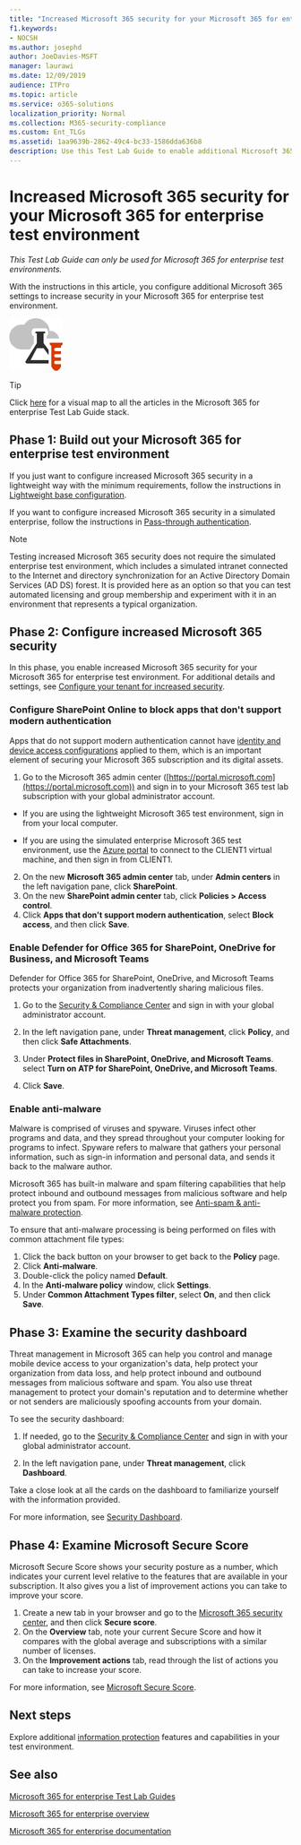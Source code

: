 ```yaml
---
title: "Increased Microsoft 365 security for your Microsoft 365 for enterprise test environment"
f1.keywords:
- NOCSH
ms.author: josephd
author: JoeDavies-MSFT
manager: laurawi
ms.date: 12/09/2019
audience: ITPro
ms.topic: article
ms.service: o365-solutions
localization_priority: Normal
ms.collection: M365-security-compliance
ms.custom: Ent_TLGs
ms.assetid: 1aa9639b-2862-49c4-bc33-1586dda636b8
description: Use this Test Lab Guide to enable additional Microsoft 365 security settings your Microsoft 365 for enterprise test environment.
---
```


# Increased Microsoft 365 security for your Microsoft 365 for enterprise test environment

*This Test Lab Guide can only be used for Microsoft 365 for enterprise test environments.*

With the instructions in this article, you configure additional Microsoft 365 settings to increase security in your Microsoft 365 for enterprise test environment.

![Test Lab Guides for the Microsoft cloud](../media/m365-enterprise-test-lab-guides/cloud-tlg-icon.png)

> [!TIP]
> Click [here](../downloads/Microsoft365EnterpriseTLGStack.pdf) for a visual map to all the articles in the Microsoft 365 for enterprise Test Lab Guide stack.
  
## Phase 1: Build out your Microsoft 365 for enterprise test environment

If you just want to configure increased Microsoft 365 security in a lightweight way with the minimum requirements, follow the instructions in [Lightweight base configuration](lightweight-base-configuration-microsoft-365-enterprise.md).
  
If you want to configure increased Microsoft 365 security in a simulated enterprise, follow the instructions in [Pass-through authentication](pass-through-auth-m365-ent-test-environment.md).
  
> [!NOTE]
> Testing increased Microsoft 365 security does not require the simulated enterprise test environment, which includes a simulated intranet connected to the Internet and directory synchronization for an Active Directory Domain Services (AD DS) forest. It is provided here as an option so that you can test automated licensing and group membership and experiment with it in an environment that represents a typical organization. 

## Phase 2: Configure increased Microsoft 365 security

In this phase, you enable increased Microsoft 365 security for your Microsoft 365 for enterprise test environment. For additional details and settings, see [Configure your tenant for increased security](https://docs.microsoft.com/office365/securitycompliance/tenant-wide-setup-for-increased-security).

### Configure SharePoint Online to block apps that don't support modern authentication

Apps that do not support modern authentication cannot have [identity and device access configurations](../security/defender-365-security/microsoft-365-policies-configurations.md) applied to them, which is an important element of securing your Microsoft 365 subscription and its digital assets. 

1. Go to the Microsoft 365 admin center ([https://portal.microsoft.com](https://portal.microsoft.com)) and sign in to your Microsoft 365 test lab subscription with your global administrator account.
    
  - If you are using the lightweight Microsoft 365 test environment, sign in from your local computer.
    
  - If you are using the simulated enterprise Microsoft 365 test environment, use the [Azure portal](https://portal.azure.com) to connect to the CLIENT1 virtual machine, and then sign in from CLIENT1.
 
2. On the new **Microsoft 365 admin center** tab, under **Admin centers** in the left navigation pane, click **SharePoint**.
3. On the new **SharePoint admin center** tab, click **Policies > Access control**.
4. Click **Apps that don't support modern authentication**, select **Block access**, and then click **Save**.


### Enable Defender for Office 365 for SharePoint, OneDrive for Business, and Microsoft Teams

Defender for Office 365 for SharePoint, OneDrive, and Microsoft Teams protects your organization from inadvertently sharing malicious files.

1. Go to the [Security & Compliance Center](https://protection.office.com) and sign in with your global administrator account.

2. In the left navigation pane, under **Threat management**, click **Policy**, and then click **Safe Attachments**. 

3. Under **Protect files in SharePoint, OneDrive, and Microsoft Teams**. select **Turn on ATP for SharePoint, OneDrive, and Microsoft Teams**.

4. Click **Save**.


### Enable anti-malware

Malware is comprised of viruses and spyware. Viruses infect other programs and data, and they spread throughout your computer looking for programs to infect. Spyware refers to malware that gathers your personal information, such as sign-in information and personal data, and sends it back to the malware author. 

Microsoft 365 has built-in malware and spam filtering capabilities that help protect inbound and outbound messages from malicious software and help protect you from spam. For more information, see [Anti-spam & anti-malware protection](../security/defender-365-security/anti-spam-and-anti-malware-protection.md).

To ensure that anti-malware processing is being performed on files with common attachment file types:

1. Click the back button on your browser to get back to the **Policy** page.
2. Click **Anti-malware**.
3. Double-click the policy named **Default**.
4. In the **Anti-malware policy** window, click **Settings**.
4. Under **Common Attachment Types filter**, select **On**, and then click **Save**.


## Phase 3: Examine the security dashboard

Threat management in Microsoft 365 can help you control and manage mobile device access to your organization's data, help protect your organization from data loss, and help protect inbound and outbound messages from malicious software and spam. You also use threat management to protect your domain's reputation and to determine whether or not senders are maliciously spoofing accounts from your domain. 

To see the security dashboard:

1. If needed, go to the [Security & Compliance Center](https://protection.office.com) and sign in with your global administrator account.

2. In the left navigation pane, under **Threat management**, click **Dashboard**.

Take a close look at all the cards on the dashboard to familiarize yourself with the information provided.

For more information, see [Security Dashboard](https://docs.microsoft.com/microsoft-365/security/defender-365-security/security-dashboard).


## Phase 4: Examine Microsoft Secure Score

Microsoft Secure Score shows your security posture as a number, which indicates your current level relative to the features that are available in your subscription. It also gives you a list of improvement actions you can take to improve your score.

1. Create a new tab in your browser and go to the [Microsoft 365 security center](https://security.microsoft.com/), and then click **Secure score**.
2. On the **Overview**  tab, note your current Secure Score and how it compares with the global average and subscriptions with a similar number of licenses.
3. On the **Improvement actions** tab, read through the list of actions you can take to increase your score.

For more information, see [Microsoft Secure Score](https://docs.microsoft.com/microsoft-365/security/defender/microsoft-secure-score).

## Next steps

Explore additional [information protection](m365-enterprise-test-lab-guides.md#information-protection) features and capabilities in your test environment.

## See also

[Microsoft 365 for enterprise Test Lab Guides](m365-enterprise-test-lab-guides.md)

[Microsoft 365 for enterprise overview](microsoft-365-overview.md)

[Microsoft 365 for enterprise documentation](https://docs.microsoft.com/microsoft-365-enterprise/)
